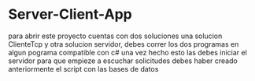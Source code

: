# Server-Client-App



para abrir este proyecto cuentas con dos soluciones una solucion ClienteTcp y otra solucion servidor, debes correr los dos programas en  algun pograma compatible con c# una vez hecho esto las debes iniciar el servidor para que empieze a escuchar solicitudes debes haber creado anteriormente el script con las bases de datos
